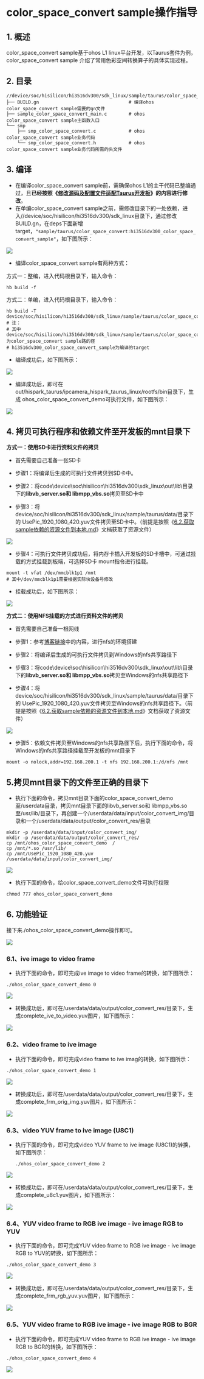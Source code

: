 # color_space_convert sample操作指导

## 1. 概述

color_space_convert  sample基于ohos L1 linux平台开发，以Taurus套件为例，color_space_convert sample 介绍了常用色彩空间转换算子的具体实现过程。

## 2. 目录

```shell
//device/soc/hisilicon/hi3516dv300/sdk_linux/sample/taurus/color_space_convert
├── BUILD.gn                   				 # 编译ohos color_space_convert sample需要的gn文件
├── sample_color_space_convert_main.c        # ohos color_space_convert sample主函数入口
└── smp
    ├── smp_color_space_convert.c       	 # ohos color_space_convert sample业务代码
    └── smp_color_space_convert.h       	 # ohos color_space_convert sample业务代码所需的头文件
```

## 3. 编译

* 在编译color_space_convert  sample前，需确保ohos L1的主干代码已整编通过，且**已经按照《[修改源码及配置文件适配Taurus开发板](../doc/2.2.1.%E4%BF%AE%E6%94%B9%E6%BA%90%E7%A0%81%E5%8F%8A%E9%85%8D%E7%BD%AE%E6%96%87%E4%BB%B6%E9%80%82%E9%85%8DTaurus%E5%BC%80%E5%8F%91%E6%9D%BF.md)》的内容进行修改**。
* 在单编color_space_convert  sample之前，需修改目录下的一处依赖，进入//device/soc/hisilicon/hi3516dv300/sdk_linux目录下，通过修改BUILD.gn，在deps下面新增target，``"sample/taurus/color_space_convert:hi3516dv300_color_space_convert_sample"``，如下图所示：

![](https://gitee.com/wgm2022/mypic/raw/master/hispark_taurus_color_space_convert_sample/061.%E4%BF%AE%E6%94%B9buildgn.png)

* 编译color_space_convert  sample有两种方式：

方式一：整编，进入代码根目录下，输入命令：

````
hb build -f
````

方式二：单编，进入代码根目录下，输入命令：

````shell
hb build -T device/soc/hisilicon/hi3516dv300/sdk_linux/sample/taurus/color_space_convert:hi3516dv300_color_space_convert_sample
# 注：
# 其中 device/soc/hisilicon/hi3516dv300/sdk_linux/sample/taurus/color_space_convert  为color_space_convert sample路的径
# hi3516dv300_color_space_convert_sample为编译的target
````

* 编译成功后，如下图所示：

![](https://gitee.com/wgm2022/mypic/raw/master/hispark_taurus_helloworld_sample/0002-build%20success.png)

* 编译成功后，即可在out/hispark_taurus/ipcamera_hispark_taurus_linux/rootfs/bin目录下，生成 ohos_color_space_convert_demo可执行文件，如下图所示：

![](https://gitee.com/wgm2022/mypic/raw/master/hispark_taurus_color_space_convert_sample/058%E7%94%9F%E6%88%90%E5%8F%AF%E6%89%A7%E8%A1%8C%E7%A8%8B%E5%BA%8F.png)

## 4. 拷贝可执行程序和依赖文件至开发板的mnt目录下

**方式一：使用SD卡进行资料文件的拷贝**

* 首先需要自己准备一张SD卡

* 步骤1：将编译后生成的可执行文件拷贝到SD卡中。

* 步骤2：将code\device\soc\hisilicon\hi3516dv300\sdk_linux\out\lib\目录下的**libvb_server.so和 libmpp_vbs.so**拷贝至SD卡中
* 步骤3：将device/soc/hisilicon/hi3516dv300/sdk_linux/sample/taurus/data/目录下的 UsePic_1920_1080_420.yuv文件拷贝至SD卡中。（前提是按照《[6.2.获取sample依赖的资源文件到本地.md](../doc/6.2.%E8%8E%B7%E5%8F%96sample%E4%BE%9D%E8%B5%96%E7%9A%84%E8%B5%84%E6%BA%90%E6%96%87%E4%BB%B6%E5%88%B0%E6%9C%AC%E5%9C%B0.md)》文档获取了资源文件）

![](https://gitee.com/wgm2022/mypic/raw/master/hispark_taurus_color_space_convert_sample/062%E5%A4%8D%E5%88%B6%E5%8F%AF%E6%89%A7%E8%A1%8C%E7%A8%8B%E5%BA%8F%E5%92%8C%E4%BE%9D%E8%B5%96%E6%96%87%E4%BB%B6%E8%87%B3SD%E5%8D%A1.png)

* 步骤4：可执行文件拷贝成功后，将内存卡插入开发板的SD卡槽中，可通过挂载的方式挂载到板端，可选择SD卡 mount指令进行挂载。

```shell
mount -t vfat /dev/mmcblk1p1 /mnt
# 其中/dev/mmcblk1p1需要根据实际块设备号修改
```

* 挂载成功后，如下图所示：

![](https://gitee.com/wgm2022/mypic/raw/master/hispark_taurus_color_space_convert_sample/063%E5%8A%A0%E8%BD%BDSD%E5%8D%A1%E8%87%B3%E5%BC%80%E5%8F%91%E6%9D%BF.png)

**方式二：使用NFS挂载的方式进行资料文件的拷贝**

* 首先需要自己准备一根网线
* 步骤1：参考[博客链接](https://blog.csdn.net/Wu_GuiMing/article/details/115872995?spm=1001.2014.3001.5501)中的内容，进行nfs的环境搭建

* 步骤2：将编译后生成的可执行文件拷贝到Windows的nfs共享路径下

* 步骤3：将code\device\soc\hisilicon\hi3516dv300\sdk_linux\out\lib\目录下的**libvb_server.so和 libmpp_vbs.so**拷贝至Windows的nfs共享路径下

* 步骤4：将device/soc/hisilicon/hi3516dv300/sdk_linux/sample/taurus/data/目录下的 UsePic_1920_1080_420.yuv文件拷贝至Windows的nfs共享路径下。（前提是按照《[6.2.获取sample依赖的资源文件到本地.md](../doc/6.2.%E8%8E%B7%E5%8F%96sample%E4%BE%9D%E8%B5%96%E7%9A%84%E8%B5%84%E6%BA%90%E6%96%87%E4%BB%B6%E5%88%B0%E6%9C%AC%E5%9C%B0.md)》文档获取了资源文件）

![](https://gitee.com/wgm2022/mypic/raw/master/hispark_taurus_color_space_convert_sample/066%E6%8A%8A%E5%8F%AF%E6%89%A7%E8%A1%8C%E6%96%87%E4%BB%B6%E5%92%8C%E4%BE%9D%E8%B5%96%E6%96%87%E4%BB%B6%E6%8B%B7%E8%B4%9D%E8%87%B3nfs.png)

* 步骤5：依赖文件拷贝至Windows的nfs共享路径下后，执行下面的命令，将Windows的nfs共享路径挂载至开发板的mnt目录下

```
mount -o nolock,addr=192.168.200.1 -t nfs 192.168.200.1:/d/nfs /mnt
```

## 5.拷贝mnt目录下的文件至正确的目录下

* 执行下面的命令，拷贝mnt目录下面的color_space_convert_demo至/userdata目录，拷贝mnt目录下面的libvb_server.so和 libmpp_vbs.so至/usr/lib/目录下，再创建一个/userdata/data/input/color_convert_img/目录和一个/userdata/data/output/color_convert_res/目录

```
mkdir -p /userdata/data/input/color_convert_img/
mkdir -p /userdata/data/output/color_convert_res/
cp /mnt/ohos_color_space_convert_demo  /
cp /mnt/*.so /usr/lib/
cp /mnt/UsePic_1920_1080_420.yuv /userdata/data/input/color_convert_img/
```

![](https://gitee.com/wgm2022/mypic/raw/master/hispark_taurus_color_space_convert_sample/064%E5%88%9B%E5%BB%BA%E4%B8%A4%E4%B8%AA%E6%96%87%E4%BB%B6%E5%A4%B9%E5%B9%B6%E6%8B%B7%E8%B4%9D%E4%BE%9D%E8%B5%96%E6%96%87%E4%BB%B6%E8%87%B3%E5%AF%B9%E5%BA%94%E7%9B%AE%E5%BD%95%E4%B8%8B.png)

* 执行下面的命令，给color_space_convert_demo文件可执行权限

```
chmod 777 ohos_color_space_convert_demo
```

## 6. 功能验证

接下来./ohos_color_space_convert_demo<index>操作即可。

![](https://gitee.com/wgm2022/mypic/raw/master/hispark_taurus_color_space_convert_sample/041index%E6%93%8D%E4%BD%9C.png)

### 6.1、ive image to video frame

* 执行下面的命令，即可完成ive image to video frame的转换，如下图所示：

```
./ohos_color_space_convert_demo 0
```

![](https://gitee.com/wgm2022/mypic/raw/master/hispark_taurus_color_space_convert_sample/043videoframetoiveimage.png)

* 转换成功后，即可在/userdata/data/output/color_convert_res/目录下，生成complete_ive_to_video.yuv图片，如下图所示：

![](https://gitee.com/wgm2022/mypic/raw/master/hispark_taurus_color_space_convert_sample/043%E5%BE%97%E5%88%B0yuv%E7%9A%84output%E6%96%87%E4%BB%B6.png)

### 6.2、video frame to ive image

* 执行下面的命令，即可完成video frame to ive imag的转换，如下图所示：

```
./ohos_color_space_convert_demo 1
```

![](https://gitee.com/wgm2022/mypic/raw/master/hispark_taurus_color_space_convert_sample/044videoyuvframetoiveimage.png)

* 转换成功后，即可在/userdata/data/output/color_convert_res/目录下，生成complete_frm_orig_img.yuv图片，如下图所示：

![](https://gitee.com/wgm2022/mypic/raw/master/hispark_taurus_color_space_convert_sample/044%E5%BE%97%E5%88%B0orig_img%E6%96%87%E4%BB%B6.png)

### 6.3、video YUV frame to ive image (U8C1)

* 执行下面的命令，即可完成video YUV frame to ive image (U8C1)的转换，如下图所示：

  ```
  ./ohos_color_space_convert_demo 2
  ```

![](https://gitee.com/wgm2022/mypic/raw/master/hispark_taurus_color_space_convert_sample/045yuvvideoframetorgbiveimage.png)

* 转换成功后，即可在/userdata/data/output/color_convert_res/目录下，生成complete_u8c1.yuv图片，如下图所示：

![](https://gitee.com/wgm2022/mypic/raw/master/hispark_taurus_color_space_convert_sample/045%E5%BE%97%E5%88%B0yuv%E7%9A%84u8c1%E6%96%87%E4%BB%B6.png)

### 6.4、YUV video frame to RGB ive image - ive image RGB to YUV

* 执行下面的命令，即可完成YUV video frame to RGB ive image - ive image RGB to YUV的转换，如下图所示：

```
./ohos_color_space_convert_demo 3
```

![](https://gitee.com/wgm2022/mypic/raw/master/hispark_taurus_color_space_convert_sample/065bgrimgtoyuv.png)

* 转换成功后，即可在/userdata/data/output/color_convert_res/目录下，生成complete_frm_rgb_yuv.yuv图片，如下图所示：

![](https://gitee.com/wgm2022/mypic/raw/master/hispark_taurus_color_space_convert_sample/065%E5%BE%97%E5%88%B0bgrtoyuv%E6%96%87%E4%BB%B6.png)

### 6.5、YUV video frame to RGB ive image - ive image RGB to BGR

* 执行下面的命令，即可完成YUV video frame to RGB ive image - ive image RGB to BGR的转换，如下图所示：

```
./ohos_color_space_convert_demo 4
```

![](https://gitee.com/wgm2022/mypic/raw/master/hispark_taurus_color_space_convert_sample/046yuvvideoframetorgbiveimage.png)







